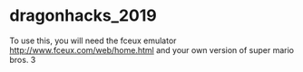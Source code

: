 # dragonhacks_2019
To use this, you will need the fceux emulator http://www.fceux.com/web/home.html
and your own version of super mario bros. 3
